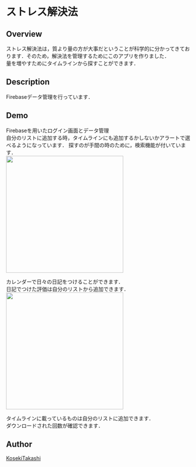 ストレス解決法
====  

## Overview  
ストレス解決法は，質より量の方が大事だということが科学的に分かってきております．そのため，解決法を管理するためにこのアプリを作りました．  
量を増やすためにタイムラインから探すことができます．

## Description
Firebaseデータ管理を行っています．
## Demo  
Firebaseを用いたログイン画面とデータ管理  
自分のリストに追加する時，タイムラインにも追加するかしないかアラートで選べるようになっています．
探すのが手間の時のために，検索機能が付いています．   
<img src="https://user-images.githubusercontent.com/53421334/72215653-31145900-3559-11ea-80f3-d20e68b468c0.gif" width="320px">  
  
カレンダーで日々の日記をつけることができます．  
日記でつけた評価は自分のリストから追加できます．  
<img src="https://user-images.githubusercontent.com/53421334/72215687-c9124280-3559-11ea-96fc-08fea9066d0e.gif" width="320px">


タイムラインに載っているものは自分のリストに追加できます．  
ダウンロードされた回数が確認できます．

## Author

[KosekiTakashi](https://github.com/KosekiTakashi)
